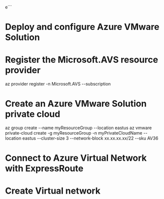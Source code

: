 e```
# Deploy and configure Azure VMware Solution

# Register the Microsoft.AVS resource provider
az provider register -n Microsoft.AVS --subscription <your subscription ID>

# Create an Azure VMware Solution private cloud
az group create --name myResourceGroup --location eastus
az vmware private-cloud create -g myResourceGroup -n myPrivateCloudName --location eastus --cluster-size 3 --network-block xx.xx.xx.xx/22 --sku AV36

# Connect to Azure Virtual Network with ExpressRoute
# Create Virtual network

# 

```

